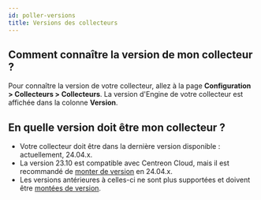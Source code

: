```yaml
---
id: poller-versions
title: Versions des collecteurs
---
```


## Comment connaître la version de mon collecteur ?

Pour connaître la version de votre collecteur, allez à la page **Configuration > Collecteurs > Collecteurs**. La version d'Engine de votre collecteur est affichée dans la colonne **Version**.

## En quelle version doit être mon collecteur ?

* Votre collecteur doit être dans la dernière version disponible : actuellement, 24.04.x.
* La version 23.10 est compatible avec Centreon Cloud, mais il est recommandé de [monter de version](../installation/poller-update-upgrade.md) en 24.04.x.
* Les versions antérieures à celles-ci ne sont plus supportées et doivent être [montées de version](../installation/poller-update-upgrade.md).
